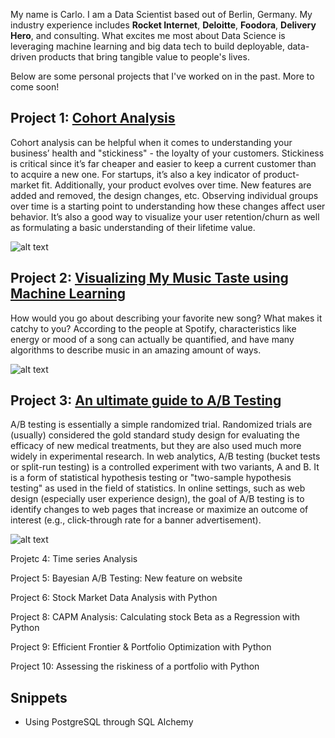 
My name is Carlo. I am a Data Scientist based out of Berlin, Germany. My industry experience includes **Rocket Internet**, **Deloitte**, **Foodora**, **Delivery Hero**, and consulting. What excites me most about Data Science is leveraging machine learning and big data tech to build deployable, data-driven products that bring tangible value to people's lives.

Below are some personal projects that I've worked on in the past. More to come soon!

## Project 1: [Cohort Analysis](https://github.com/carlo-olmi/portfolio/blob/master/Cohort%20Analysis/Cohort%20Analysis.ipynb)
Cohort analysis can be helpful when it comes to understanding your business’ health and "stickiness" - the loyalty of your customers. Stickiness is critical since it’s far cheaper and easier to keep a current customer than to acquire a new one. For startups, it’s also a key indicator of product-market fit.
Additionally, your product evolves over time. New features are added and removed, the design changes, etc. Observing individual groups over time is a starting point to understanding how these changes affect user behavior.
It’s also a good way to visualize your user retention/churn as well as formulating a basic understanding of their lifetime value.

![alt text](https://github.com/carlo-olmi/portfolio/blob/master/Cohort%20Analysis/cohort%20chart.png)

## Project 2: [Visualizing My Music Taste using Machine Learning](https://github.com/carlo-olmi/portfolio/tree/master/Visualizing%20My%20Music%20Taste%20using%20Spotify%20API%20and%20Machine%20Learning)
How would you go about describing your favorite new song? What makes it catchy to you? According to the people at Spotify, characteristics like energy or mood of a song can actually be quantified, and have many algorithms to describe music in an amazing amount of ways.

![alt text](https://github.com/carlo-olmi/portfolio/blob/master/Visualizing%20My%20Music%20Taste%20using%20Spotify%20API%20and%20Machine%20Learning/the_doors.png)


## Project 3: [An ultimate guide to A/B Testing](https://github.com/carlo-olmi/portfolio/blob/master/AB%20Tesing/Frequentist%20AB%20and%20more.ipynb)
A/B testing is essentially a simple randomized trial. Randomized trials are (usually) considered the gold standard study design for evaluating the efficacy of new medical treatments, but they are also used much more widely in experimental research.
In web analytics, A/B testing (bucket tests or split-run testing) is a controlled experiment with two variants, A and B. It is a form of statistical hypothesis testing or "two-sample hypothesis testing" as used in the field of statistics. In online settings, such as web design (especially user experience design), the goal of A/B testing is to identify changes to web pages that increase or maximize an outcome of interest (e.g., click-through rate for a banner advertisement). 

![alt text](https://github.com/carlo-olmi/portfolio/blob/master/AB%20Tesing/ab_test.png)


Projetc 4: Time series Analysis

Project 5: Bayesian A/B Testing: New feature on website

Project 6: Stock Market Data Analysis with Python 

Project 8: CAPM Analysis: Calculating stock Beta as a Regression with Python

Project 9: Efficient Frontier & Portfolio Optimization with Python

Project 10: Assessing the riskiness of a portfolio with Python


## Snippets 

* Using PostgreSQL through SQL Alchemy

